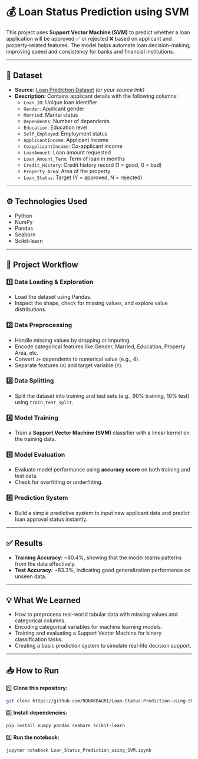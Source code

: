 # 💰 Loan Status Prediction using SVM

This project uses **Support Vector Machine (SVM)** to predict whether a loan application will be approved ✅ or rejected ❌ based on applicant and property-related features. The model helps automate loan decision-making, improving speed and consistency for banks and financial institutions.

---

## 📄 Dataset

- **Source:** [Loan Prediction Dataset](https://www.kaggle.com/datasets/ninzaami/loan-predication) *(or your source link)*
- **Description:** Contains applicant details with the following columns:
  - `Loan_ID`: Unique loan identifier
  - `Gender`: Applicant gender
  - `Married`: Marital status
  - `Dependents`: Number of dependents
  - `Education`: Education level
  - `Self_Employed`: Employment status
  - `ApplicantIncome`: Applicant income
  - `CoapplicantIncome`: Co-applicant income
  - `LoanAmount`: Loan amount requested
  - `Loan_Amount_Term`: Term of loan in months
  - `Credit_History`: Credit history record (1 = good, 0 = bad)
  - `Property_Area`: Area of the property
  - `Loan_Status`: Target (Y = approved, N = rejected)

---

## ⚙️ Technologies Used

- Python
- NumPy
- Pandas
- Seaborn
- Scikit-learn

---

## 🚀 Project Workflow

### 1️⃣ Data Loading & Exploration
- Load the dataset using Pandas.
- Inspect the shape, check for missing values, and explore value distributions.

### 2️⃣ Data Preprocessing
- Handle missing values by dropping or imputing.
- Encode categorical features like Gender, Married, Education, Property Area, etc.
- Convert `3+` dependents to numerical value (e.g., 4).
- Separate features (`X`) and target variable (`Y`).

### 3️⃣ Data Splitting
- Split the dataset into training and test sets (e.g., 90% training, 10% test) using `train_test_split`.

### 4️⃣ Model Training
- Train a **Support Vector Machine (SVM)** classifier with a linear kernel on the training data.

### 5️⃣ Model Evaluation
- Evaluate model performance using **accuracy score** on both training and test data.
- Check for overfitting or underfitting.

### 6️⃣ Prediction System
- Build a simple predictive system to input new applicant data and predict loan approval status instantly.

---

## ✅ Results

- **Training Accuracy:** ~80.4%, showing that the model learns patterns from the data effectively.
- **Test Accuracy:** ~83.3%, indicating good generalization performance on unseen data.


---

## 💡 What We Learned

- How to preprocess real-world tabular data with missing values and categorical columns.
- Encoding categorical variables for machine learning models.
- Training and evaluating a Support Vector Machine for binary classification tasks.
- Creating a basic prediction system to simulate real-life decision support.

---

## 📥 How to Run

1️⃣ **Clone this repository:**

```bash
git clone https://github.com/RONAKBAGRI/Loan-Status-Prediction-using-SVM.git
```

2️⃣ **Install dependencies:**
```bash
pip install numpy pandas seaborn scikit-learn
```

3️⃣ **Run the notebook:**
```bash
jupyter notebook Loan_Status_Prediction_using_SVM.ipynb
```
